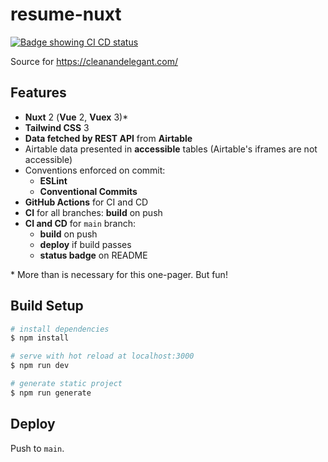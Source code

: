 # resume-nuxt

[![Badge showing CI CD status](https://github.com/olets/resume-nuxt/actions/workflows/build-deploy.yml/badge.svg)](https://github.com/olets/resume-nuxt/actions/workflows/build-deploy.yml)

Source for https://cleanandelegant.com/

## Features

- **Nuxt** 2 (**Vue** 2, **Vuex** 3)*
- **Tailwind CSS** 3
- **Data fetched by REST API** from **Airtable**
- Airtable data presented in **accessible** tables (Airtable's iframes are not accessible)
- Conventions enforced on commit:
    - **ESLint**
    - **Conventional Commits**
- **GitHub Actions** for CI and CD
- **CI** for all branches: **build** on push
- **CI and CD** for `main` branch:
  - **build** on push
  - **deploy** if build passes
  - **status badge** on README

\* More than is necessary for this one-pager. But fun!

## Build Setup

```bash
# install dependencies
$ npm install

# serve with hot reload at localhost:3000
$ npm run dev

# generate static project
$ npm run generate
```

## Deploy

Push to `main`.
